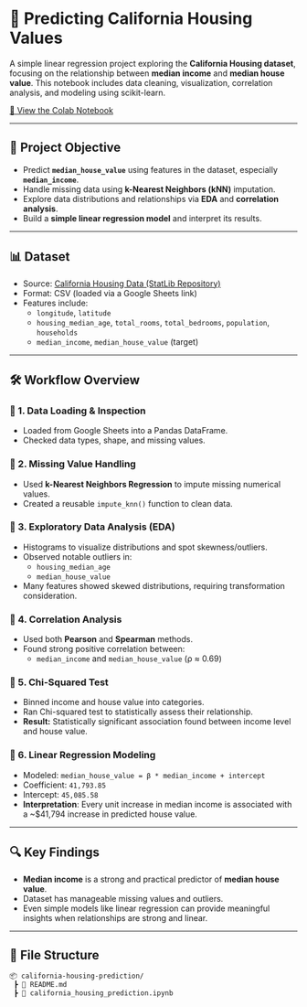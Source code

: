 # 🏡 Predicting California Housing Values

A simple linear regression project exploring the **California Housing dataset**, focusing on the relationship between **median income** and **median house value**. This notebook includes data cleaning, visualization, correlation analysis, and modeling using scikit-learn.

[📓 View the Colab Notebook](https://colab.research.google.com/drive/1lQV4eJCumBZcHIfHtGS_f24jL_oMH5Q-)

---

## 📌 Project Objective

- Predict **`median_house_value`** using features in the dataset, especially **`median_income`**.
- Handle missing data using **k-Nearest Neighbors (kNN)** imputation.
- Explore data distributions and relationships via **EDA** and **correlation analysis**.
- Build a **simple linear regression model** and interpret its results.

---

## 📊 Dataset

- Source: [California Housing Data (StatLib Repository)](https://www.dcc.fc.up.pt/~ltorgo/Regression/cal_housing.html)  
- Format: CSV (loaded via a Google Sheets link)
- Features include:
  - `longitude`, `latitude`
  - `housing_median_age`, `total_rooms`, `total_bedrooms`, `population`, `households`
  - `median_income`, `median_house_value` (target)

---

## 🛠 Workflow Overview

### 🔹 1. Data Loading & Inspection
- Loaded from Google Sheets into a Pandas DataFrame.
- Checked data types, shape, and missing values.

### 🔹 2. Missing Value Handling
- Used **k-Nearest Neighbors Regression** to impute missing numerical values.
- Created a reusable `impute_knn()` function to clean data.

### 🔹 3. Exploratory Data Analysis (EDA)
- Histograms to visualize distributions and spot skewness/outliers.
- Observed notable outliers in:
  - `housing_median_age`
  - `median_house_value`
- Many features showed skewed distributions, requiring transformation consideration.

### 🔹 4. Correlation Analysis
- Used both **Pearson** and **Spearman** methods.
- Found strong positive correlation between:
  - `median_income` and `median_house_value` (ρ ≈ 0.69)

### 🔹 5. Chi-Squared Test
- Binned income and house value into categories.
- Ran Chi-squared test to statistically assess their relationship.
- **Result:** Statistically significant association found between income level and house value.

### 🔹 6. Linear Regression Modeling
- Modeled: `median_house_value = β * median_income + intercept`
- Coefficient: `41,793.85`
- Intercept: `45,085.58`
- **Interpretation**: Every unit increase in median income is associated with a ~$41,794 increase in predicted house value.

---

## 🔍 Key Findings

- **Median income** is a strong and practical predictor of **median house value**.
- Dataset has manageable missing values and outliers.
- Even simple models like linear regression can provide meaningful insights when relationships are strong and linear.

---

## 📁 File Structure

```bash
📦 california-housing-prediction/
 ┣ 📜 README.md
 ┣ 📜 california_housing_prediction.ipynb
